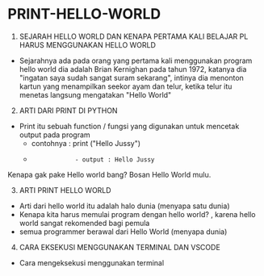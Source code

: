 # PRINT-HELLO-WORLD


1. SEJARAH HELLO WORLD DAN KENAPA PERTAMA KALI BELAJAR PL HARUS MENGGUNAKAN HELLO WORLD

- Sejarahnya ada pada orang yang  pertama kali menggunakan program hello world dia adalah Brian Kernighan pada tahun 1972, katanya dia "ingatan saya sudah sangat suram sekarang", intinya dia menonton kartun yang menampilkan seekor ayam dan telur, ketika telur itu menetas langsung mengatakan "Hello World"


2. ARTI DARI PRINT DI PYTHON

- Print itu sebuah function / fungsi yang digunakan untuk mencetak output pada program 
    - contohnya  :  print ("Hello Jussy")
    -                 - output : Hello Jussy
 Kenapa gak pake Hello world bang? Bosan Hello World mulu.
 
 
 3. ARTI PRINT HELLO WORLD
 
 - Arti dari hello world itu adalah halo dunia (menyapa satu dunia)
 - Kenapa kita harus memulai program dengan hello world? , karena hello world sangat rekomended bagi pemula
 - semua programmer berawal dari Hello World (menyapa dunia)
 
 
 4. CARA EKSEKUSI MENGGUNAKAN TERMINAL DAN VSCODE

- Cara mengeksekusi menggunakan terminal


